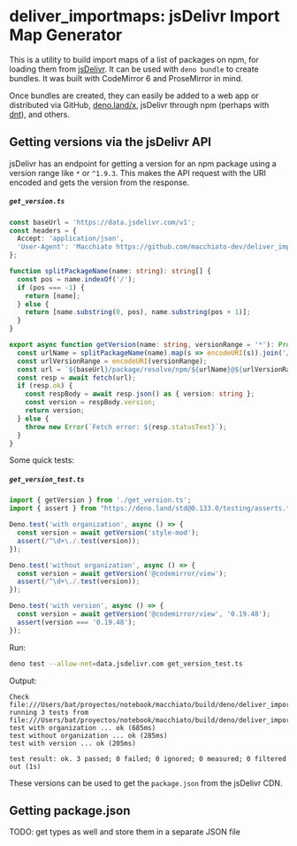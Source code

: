 # deliver_importmaps: jsDelivr Import Map Generator

This is a utility to build import maps of a list of packages on npm, for loading
them from [jsDelivr][jsd]. It can be used with `deno bundle` to create bundles. It was
built with CodeMirror 6 and ProseMirror in mind.

Once bundles are created, they can easily be added to a web app or distributed via
GitHub, [deno.land/x][dlx], jsDelivr through npm (perhaps with [dnt][dnt]), and others.

## Getting versions via the jsDelivr API

jsDelivr has an endpoint for getting a version for an npm package using a version
range like `*` or `^1.9.3`. This makes the API request with the URI encoded and
gets the version from the response.

##### `get_version.ts`

```ts
const baseUrl = 'https://data.jsdelivr.com/v1';
const headers = {
  Accept: 'application/json',
  'User-Agent': 'Macchiato https://github.com/macchiato-dev/deliver_importmaps',
};

function splitPackageName(name: string): string[] {
  const pos = name.indexOf('/');
  if (pos === -1) {
    return [name];
  } else {
    return [name.substring(0, pos), name.substring(pos + 1)];
  }
}

export async function getVersion(name: string, versionRange = '*'): Promise<string> {
  const urlName = splitPackageName(name).map(s => encodeURI(s)).join('/');
  const urlVersionRange = encodeURI(versionRange);
  const url = `${baseUrl}/package/resolve/npm/${urlName}@${urlVersionRange}`;
  const resp = await fetch(url);
  if (resp.ok) {
    const respBody = await resp.json() as { version: string };
    const version = respBody.version;
    return version;
  } else {
    throw new Error(`Fetch error: ${resp.statusText}`);
  }
}
```

Some quick tests:

##### `get_version_test.ts`

```ts
import { getVersion } from './get_version.ts';
import { assert } from "https://deno.land/std@0.133.0/testing/asserts.ts";

Deno.test('with organization', async () => {
  const version = await getVersion('style-mod');
  assert(/^\d+\./.test(version));
});

Deno.test('without organization', async () => {
  const version = await getVersion('@codemirror/view');
  assert(/^\d+\./.test(version));
});

Deno.test('with version', async () => {
  const version = await getVersion('@codemirror/view', '0.19.48');
  assert(version === '0.19.48');
});
```

Run:

```bash
deno test --allow-net=data.jsdelivr.com get_version_test.ts
```

Output:

```
Check file:///Users/bat/proyectos/notebook/macchiato/build/deno/deliver_importmaps/get_version_test.ts
running 3 tests from file:///Users/bat/proyectos/notebook/macchiato/build/deno/deliver_importmaps/get_version_test.ts
test with organization ... ok (685ms)
test without organization ... ok (285ms)
test with version ... ok (205ms)

test result: ok. 3 passed; 0 failed; 0 ignored; 0 measured; 0 filtered out (1s)
```

These versions can be used to get the `package.json` from the jsDelivr CDN.

## Getting package.json

TODO: get types as well and store them in a separate JSON file

[jsd]: https://jsdelivr.net/
[dlx]: https://deno.land/x
[dnt]: https://github.com/denoland/dnt/
